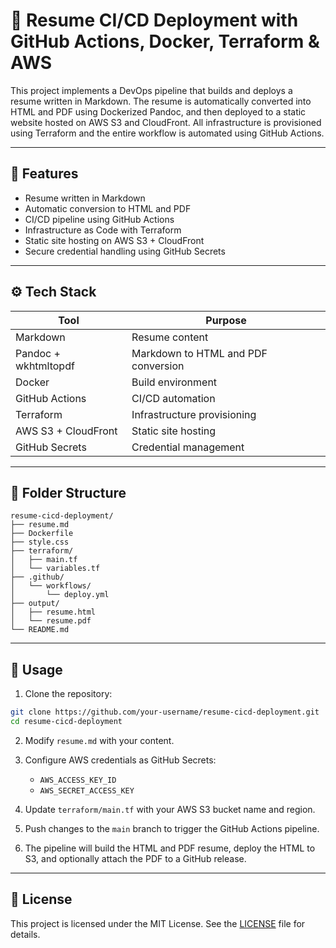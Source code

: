 # 📝 Resume CI/CD Deployment with GitHub Actions, Docker, Terraform & AWS

This project implements a DevOps pipeline that builds and deploys a resume written in Markdown. The resume is automatically converted into HTML and PDF using Dockerized Pandoc, and then deployed to a static website hosted on AWS S3 and CloudFront. All infrastructure is provisioned using Terraform and the entire workflow is automated using GitHub Actions.

---

## 📌 Features

- Resume written in Markdown
- Automatic conversion to HTML and PDF
- CI/CD pipeline using GitHub Actions
- Infrastructure as Code with Terraform
- Static site hosting on AWS S3 + CloudFront
- Secure credential handling using GitHub Secrets

---

## ⚙️ Tech Stack

| Tool            | Purpose                          |
|------------------|-----------------------------------|
| Markdown         | Resume content                   |
| Pandoc + wkhtmltopdf | Markdown to HTML and PDF conversion |
| Docker           | Build environment                |
| GitHub Actions   | CI/CD automation                 |
| Terraform        | Infrastructure provisioning      |
| AWS S3 + CloudFront | Static site hosting            |
| GitHub Secrets   | Credential management            |

---

## 🧱 Folder Structure

```
resume-cicd-deployment/
├── resume.md
├── Dockerfile
├── style.css
├── terraform/
│   ├── main.tf
│   └── variables.tf
├── .github/
│   └── workflows/
│       └── deploy.yml
├── output/
│   ├── resume.html
│   └── resume.pdf
└── README.md
```

---

## 🚀 Usage

1. Clone the repository:

```bash
git clone https://github.com/your-username/resume-cicd-deployment.git
cd resume-cicd-deployment
```

2. Modify `resume.md` with your content.

3. Configure AWS credentials as GitHub Secrets:
   - `AWS_ACCESS_KEY_ID`
   - `AWS_SECRET_ACCESS_KEY`

4. Update `terraform/main.tf` with your AWS S3 bucket name and region.

5. Push changes to the `main` branch to trigger the GitHub Actions pipeline.

6. The pipeline will build the HTML and PDF resume, deploy the HTML to S3, and optionally attach the PDF to a GitHub release.

---

## 📜 License

This project is licensed under the MIT License. See the [LICENSE](LICENSE) file for details.
